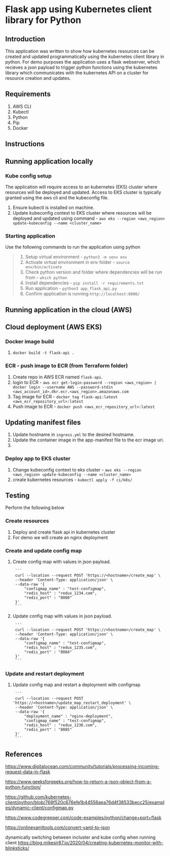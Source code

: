 # Flask app using Kubernetes client library for Python

## Introduction
This application was written to show how kubernetes resources can be created and updated programmatically using the kubernetes client library in python. For demo purposes the application uses a flask webserver, which recieves a json payload to trigger python functions using the kubernetes library which communicates with the kubernetes API on a cluster for resource creation and updates.


## Requirements
1. AWS CLI
2. Kubectl
3. Python
4. Pip
5. Docker


## Instructions

## Running application locally

### Kube config setup
The application will require access to an kubernetes (EKS) cluster where resources will be deployed and updated. Access to EKS cluster is typically granted using the aws cli and the kubeconfig file. 

1. Ensure kubectl is installed on machine.
2. Update kubeconfig context to EKS cluster where resources will be deployed and updated using command - `aws eks --region <aws_region> update-kubeconfig --name <cluster_name>`

### Starting application 
Use the following commands to run the application using python

> 1. Setup virtual environment - `python3 -m venv env`
> 2. Activate virtual environment in env folder - `source env/bin/activate`
> 3. Check python version and folder where dependencies will be run from - `which python`
> 4. Install dependencies - `pip install -r requirements.txt`
> 5. Run application - `python3 app_flask_api.py`
> 6. Confirm application is running `http://localhost:8000/`


## Running application in the cloud (AWS)

## Cloud deployment (AWS EKS)

### Docker image build
1. `docker build -t flask-api .`

### ECR - push image to ECR (from Terraform folder)
1. Create repo in AWS ECR named `flask-api`.
2. login to ECR - `aws ecr get-login-password --region <aws_region> | docker login --username AWS --password-stdin <aws_account_id>.dkr.ecr.<aws_region>.amazonaws.com`
3. Tag image for ECR - `docker tag flask-api:latest <aws_ecr_repository_url>:latest`
4. Push image to ECR - `docker push <aws_ecr_repository_url>:latest`

## Updating manifest files
1. Update hostname in `ingress.yml` to the desired hostname.
2. Update the container image in the app-manifest file to the ecr image uri.
3. 

### Deploy app to EKS cluster 
1. Change kubeconfig context to eks cluster - `aws eks --region <aws_region> update-kubeconfig --name <cluster_name>`
2. create kubernetes resources - `kubectl apply -f ci/k8s/`


## Testing
Perform the following below 

### Create resources
1. Deploy and create flask api in kubernetes cluster 
2. For demo we will create an nginx deployment 

### Create and update config map
1. Create config map with values in json payload.
   
        ```
        curl --location --request POST 'https://<hostname>/create_map' \
        --header 'Content-Type: application/json' \
        --data-raw '{
            "configmap_name" : "test-configmap",
            "redis_host" : "redux_1234.com",
            "redis_port" : "8080"
        }'
        ```
    
2. Update config map with values in json payload.
   
        ```
        curl --location --request POST 'https://<hostname>/create_map' \
        --header 'Content-Type: application/json' \
        --data-raw '{
            "configmap_name" : "test-configmap",
            "redis_host" : "redux_1235.com",
            "redis_port" : "8084"
        }'
        ```

### Update and restart deployment
1. Update config map and restart a deployment with configmap
   
        ```
        curl --location --request POST 'https://<hostname>/update_map_restart_deployment' \
        --header 'Content-Type: application/json' \
        --data-raw '{
            "deployment_name" : "nginx-deployment",
            "configmap_name" : "test-configmap",
            "redis_host" : "redux_1236.com",
            "redis_port" : "8085"
        }'
        ```


## References
https://www.digitalocean.com/community/tutorials/processing-incoming-request-data-in-flask

https://www.geeksforgeeks.org/how-to-return-a-json-object-from-a-python-function/

https://github.com/kubernetes-client/python/blob/768f520c676efe1b44556aea76d4f38533becc25/examples/dynamic-client/configmap.py


https://www.codegrepper.com/code-examples/python/change+port+flask

https://onlineyamltools.com/convert-yaml-to-json

dynamically switching between incluster and kube config when running client
https://blog.mikesir87.io/2020/04/creating-kubernetes-monitor-with-blinksticks/